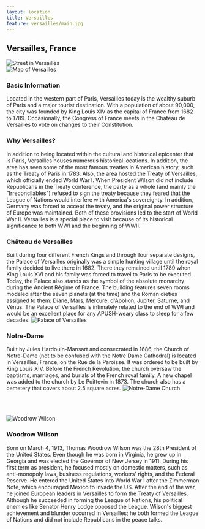 ```yaml
---
layout: location
title: Versailles
feature: versailles/main.jpg
---
```

Versailles, France
------------------

<div class="row">

<div class="col-md-6">

<img src="{{ site.baseurl }}/images/versailles/resized/main.jpg" class="img-responsive" alt="Street in Versailles">

</div>

<div class="col-md-6">

<img src="{{ site.baseurl }}/images/versailles/resized/map.jpg" class="img-responsive" alt="Map of Versailles">

</div>
</div><!-- /row -->

<div class="row">

<div class="col-md-6">

<h3>Basic Information</h3>
Located in the western part of Paris, Versailles today is the wealthy suburb of Paris and a major tourist destination. With a population of about 90,000, the city was founded by King Louis XIV as the capital of France from 1682 to 1789. Occasionally, the Congress of France meets in the Chateau de Versailles to vote on changes to their Constitution.

</div>

<div class="col-md-6">

<h3>Why Versailles?</h3>
In addition to being located within the cultural and historical epicenter that is Paris, Versailles houses numerous historical locations. In addition, the area has seen some of the most famous treaties in American history, such as the Treaty of Paris in 1783. Also, the area hosted the Treaty of Versailles, which officially ended World War I. When President Wilson did not include Republicans in the Treaty conference, the party as a whole (and mainly the "Irreconcilables") refused to sign the treaty because they feared that the League of Nations would interfere with America's sovereignty. In addition, Germany was forced to accept the treaty, and the original power structure of Europe was maintained. Both of these provisions led to the start of World War II. Versailles is a special place to visit because of its historical significance to both WWI and the beginning of WWII.

</div>
</div><!-- /row -->

<div class="row">

<div class="col-md-6">

<h3>Château de Versailles</h3>
Built during four different French Kings and through four separate designs, the Palace of Versailles originally was a simple hunting village until the royal family decided to live there in 1682. There they remained until 1789 when King Louis XVI and his family was forced to travel to Paris to be executed. Today, the Palace also stands as the symbol of the absolute monarchy during the Ancient Régime of France. The building features seven rooms modeled after the seven planets (at the time) and the Roman dieties assigned to them: Diane, Mars, Mercure, d'Apollon, Jupiter, Saturne, and Vénus. The Palace of Versailles is intimately related to the end of WWI and would be an excellent place for any APUSH-weary class to sleep for a few decades.

<img src="{{ site.baseurl }}/images/versailles/resized/palace.jpg" class="img-responsive" alt="Palace of Versailles">

</div>

<div class="col-md-6">

<h3>Notre-Dame</h3>
Built by Jules Hardouin-Mansart and consecrated in 1686, the Church of Notre-Dame (not to be confused with the Notre Dame Cathedral) is located in Versailles, France, on the Rue de la Paroisse. It was ordered to be built by King Louis XIV. Before the French Revolution, the church oversaw the baptisms, marriages, and burials of the French royal family. A new chapel was added to the church by Le Poittevin in 1873. The church also has a cemetery that covers about 2.5 square acres. 

<img src="{{ site.baseurl }}/images/versailles/resized/chapel.jpg" class="img-responsive" alt="Notre-Dame Church">

</div>
</div><!-- /row -->

<br /><br />

<div class="row">

<div class="col-md-4">

<img src="{{ site.baseurl }}/images/versailles/wilson.jpg" class="img-responsive" alt="Woodrow Wilson">

</div>

<div class="col-md-8">

<h3>Woodrow Wilson</h3>
Born on March 4, 1913, Thomas Woodrow Wilson was the 28th President of the United States. Even though he was born in Virginia, he grew up in Georgia and was elected the Governor of New Jersey in 1911. During his first term as president, he focused mostly on domestic matters, such as anti-monopoly laws, business regulations, workers' rights, and the Federal Reserve. He entered the United States into World War I after the Zimmerman Note, which encouraged Mexico to invade the US. After the end of the war, he joined European leaders in Versailles to form the Treaty of Versailles. Although he succeeded in forming the League of Nations, his political enemies like Senator Henry Lodge opposed the League. Wilson's biggest achievement and blunder occurred in Versailles; he both formed the League of Nations and did not include Republicans in the peace talks.

</div>
</div><!-- /row -->